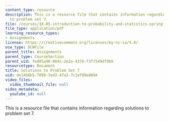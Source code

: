 ```yaml
---
content_type: resource
description: This is a resource file that contains information regarding solutions
  to problem set 7.
file: /courses/18-05-introduction-to-probability-and-statistics-spring-2014/de14b6b578983ed247a27c1ef09e0094_MIT18_05S14_ps7_solutions.pdf
file_type: application/pdf
learning_resource_types:
- Assignments
license: https://creativecommons.org/licenses/by-nc-sa/4.0/
ocw_type: OCWFile
parent_title: Assignments
parent_type: CourseSection
parent_uid: fed85a98-064c-2e2a-4378-f3f7549df9b8
resourcetype: Document
title: Solutions to Problem Set 7
uid: de14b6b5-7898-3ed2-47a2-7c1ef09e0094
video_files:
  video_thumbnail_file: null
video_metadata:
  youtube_id: null
---
```

This is a resource file that contains information regarding solutions to problem set 7.